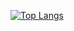 [![Top Langs](https://github-readme-stats.vercel.app/api/top-langs/?username=samuel-andres&layout=compact)](https://github.com/anuraghazra/github-readme-stats)
